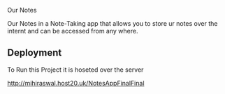 
Our Notes


Our Notes in a Note-Taking app that allows you to store ur notes over the internt and can be accessed from any where.
## Deployment

To Run this Project it is hoseted over the server

http://mihiraswal.host20.uk/NotesAppFinalFinal
```

